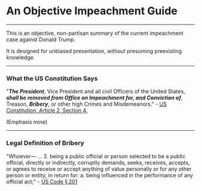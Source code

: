# An Objective Impeachment Guide

---

This is an objective, non-partisan summary of the current impeachment case against Donald Trump.

It is designed for unbiased presentation, without presuming preexisting knowledge.

---

### What the US Constitution Says


"***The President***, Vice President and all civil Officers of the United States, ***shall be removed from Office on Impeachment for, and Conviction of***, Treason, ***Bribery***, or other high Crimes and Misdemeanors." - [US Constitution, Article 2, Section 4.](https://www.archives.gov/founding-docs/constitution-transcript#toc-section-4--2)

(Emphasis mine)

---

### Legal Definition of Bribery


"Whoever—
    ...
    2. being a public official or person selected to be a public official, directly or indirectly, corruptly demands, seeks, receives, accepts, or agrees to receive or accept anything of value personally or for any other person or entity, in return for:
        a. being influenced in the performance of any official act;" - [US Code § 201](https://www.law.cornell.edu/uscode/text/18/201)

